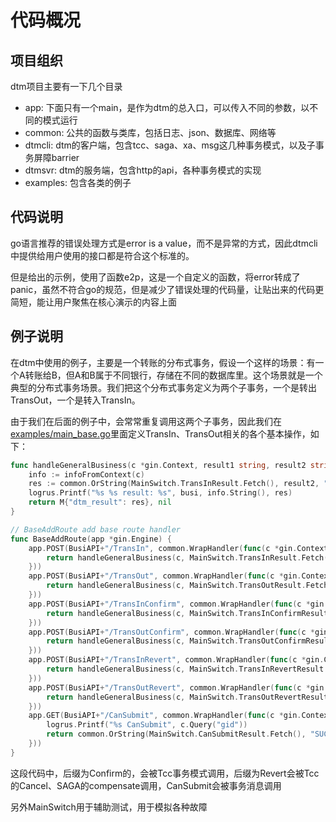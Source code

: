 # 代码概况

## 项目组织

dtm项目主要有一下几个目录

- app: 下面只有一个main，是作为dtm的总入口，可以传入不同的参数，以不同的模式运行
- common: 公共的函数与类库，包括日志、json、数据库、网络等
- dtmcli: dtm的客户端，包含tcc、saga、xa、msg这几种事务模式，以及子事务屏障barrier
- dtmsvr: dtm的服务端，包含http的api，各种事务模式的实现
- examples: 包含各类的例子

## 代码说明

go语言推荐的错误处理方式是error is a value，而不是异常的方式，因此dtmcli中提供给用户使用的接口都是符合这个标准的。

但是给出的示例，使用了函数e2p，这是一个自定义的函数，将error转成了panic，虽然不符合go的规范，但是减少了错误处理的代码量，让贴出来的代码更简短，能让用户聚焦在核心演示的内容上面

## 例子说明

在dtm中使用的例子，主要是一个转账的分布式事务，假设一个这样的场景：有一个A转账给B，但A和B属于不同银行，存储在不同的数据库里。这个场景就是一个典型的分布式事务场景。我们把这个分布式事务定义为两个子事务，一个是转出TransOut，一个是转入TransIn。

由于我们在后面的例子中，会常常重复调用这两个子事务，因此我们在[examples/main_base.go](https://github.com/yedf/dtm/blob/main/examples/main_base.go)里面定义TransIn、TransOut相关的各个基本操作，如下：

``` go
func handleGeneralBusiness(c *gin.Context, result1 string, result2 string, busi string) (interface{}, error) {
	info := infoFromContext(c)
	res := common.OrString(MainSwitch.TransInResult.Fetch(), result2, "SUCCESS")
	logrus.Printf("%s %s result: %s", busi, info.String(), res)
	return M{"dtm_result": res}, nil
}

// BaseAddRoute add base route handler
func BaseAddRoute(app *gin.Engine) {
	app.POST(BusiAPI+"/TransIn", common.WrapHandler(func(c *gin.Context) (interface{}, error) {
		return handleGeneralBusiness(c, MainSwitch.TransInResult.Fetch(), reqFrom(c).TransInResult, "transIn")
	}))
	app.POST(BusiAPI+"/TransOut", common.WrapHandler(func(c *gin.Context) (interface{}, error) {
		return handleGeneralBusiness(c, MainSwitch.TransOutResult.Fetch(), reqFrom(c).TransOutResult, "TransOut")
	}))
	app.POST(BusiAPI+"/TransInConfirm", common.WrapHandler(func(c *gin.Context) (interface{}, error) {
		return handleGeneralBusiness(c, MainSwitch.TransInConfirmResult.Fetch(), "", "TransInConfirm")
	}))
	app.POST(BusiAPI+"/TransOutConfirm", common.WrapHandler(func(c *gin.Context) (interface{}, error) {
		return handleGeneralBusiness(c, MainSwitch.TransOutConfirmResult.Fetch(), "", "TransOutConfirm")
	}))
	app.POST(BusiAPI+"/TransInRevert", common.WrapHandler(func(c *gin.Context) (interface{}, error) {
		return handleGeneralBusiness(c, MainSwitch.TransInRevertResult.Fetch(), "", "TransInRevert")
	}))
	app.POST(BusiAPI+"/TransOutRevert", common.WrapHandler(func(c *gin.Context) (interface{}, error) {
		return handleGeneralBusiness(c, MainSwitch.TransOutRevertResult.Fetch(), "", "TransOutRevert")
	}))
	app.GET(BusiAPI+"/CanSubmit", common.WrapHandler(func(c *gin.Context) (interface{}, error) {
		logrus.Printf("%s CanSubmit", c.Query("gid"))
		return common.OrString(MainSwitch.CanSubmitResult.Fetch(), "SUCCESS"), nil
	}))
}
```

这段代码中，后缀为Confirm的，会被Tcc事务模式调用，后缀为Revert会被Tcc的Cancel、SAGA的compensate调用，CanSubmit会被事务消息调用

另外MainSwitch用于辅助测试，用于模拟各种故障
